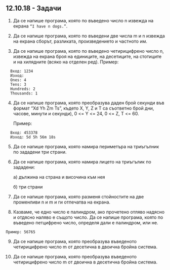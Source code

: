 ## 12.10.18 - Задачи

1. Да се напише програма, която по въведено число n извежда на екрана ```“I have n dogs.”```.


2. Да се напише програма, която по въведени две числа m и n извежда на екрана сборът, разликата, произведението и частното им.


3. Да се напише програма, която по въведено четирицифрено число n, извежда на екрана броя на единиците, на десетиците, на стотиците и на хилядните (всяко на отделен ред).
	Пример:
  ```
	Вход: 1234
	Изход:
	Ones: 4
	Tens: 3
	Hundreds: 2
	Thousands: 1
  ```


4. Да се напише програма, която преобразува даден брой секунди във формат “Xd Yh Zm Ts”, където X, Y, Z и T са съответно брой дни, часове, минути и секунди), 0 <= Y <= 24, 0 <= Z, T <= 60.

	Пример:
  ```
	Вход: 453378
    Изход: 5d 5h 56m 18s
  ```

5. 	Да се напише програма, която намира периметъра на триъгълник по зададени три страни.


6. Да се напише програма, която намира лицето на триъгълик по зададени:

    а) дължина на страна и височина към нея

    б) три страни


7. Да се напише програма, която разменя стойностите на две променливи n и m и ги отпечатва на екрана.


8. Казваме, че едно число е палиндром, ако прочетено отляво надясно и отдясно наляво е същото число.
Да се напише програма, която по въведено петцифрено число, определя дали е палиндром, или не.
```
Пример: 56765
```


9. Да се напише програма, която преобразува въведеното четирицифрено число m от десетична в двоична бройна система.


10. Да се напише програма, която преобразува въведеното четирицифрено число m от двоична в десетична бройна система.
